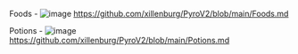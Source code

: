 Foods - ![image](https://github.com/xillenburg/PyroV2/assets/92593235/720ff743-c723-4677-92a0-43604da2f296)
https://github.com/xillenburg/PyroV2/blob/main/Foods.md

Potions - ![image](https://github.com/xillenburg/PyroV2/assets/92593235/407aaa86-1d19-4eaf-b3a8-3c775f32b105)
https://github.com/xillenburg/PyroV2/blob/main/Potions.md

